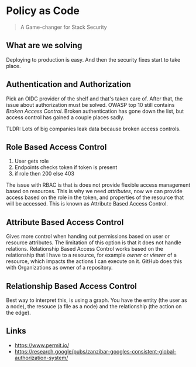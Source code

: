 # Policy as Code

> A Game-changer for Stack Security

## What are we solving

Deploying to production is easy. And then the security fixes start to take place.

## Authentication and Authorization

Pick an OIDC provider of the shelf and that's taken care of. After that, the issue about authorization must be solved. OWASP top 10
still contains _Broken Access Control_. Broken authentication has gone down the list, but access control has gained a couple places sadly.

TLDR: Lots of big companies leak data because broken access controls.

## Role Based Access Control

1. User gets role
2. Endpoints checks token if token is present
3. if role then 200 else 403

The issue with RBAC is that is does not provide flexible access management based on resources. This is why we need _attributes_,
now we can provide access based on the role in the token, and properties of the resource that will be accessed. This is known 
as Attribute Based Access Control.

## Attribute Based Access Control

Gives more control when handing out permissions based on user or resource attributes. The limitation of this option is that it 
does not handle relations. Relationship Based Access Control works based on the relationship that I have to a resource, for example
_owner_ or _viewer_ of a resource, which impacts the actions I can execute on it. GitHub does this with Organizations as owner of a repository.

## Relationship Based Access Control

Best way to interpret this, is using a graph. You have the entity (the user as a node), the resouce (a file as a node) and the relationship (the action on the edge).

## Links

- <https://www.permit.io/>
- <https://research.google/pubs/zanzibar-googles-consistent-global-authorization-system/>
